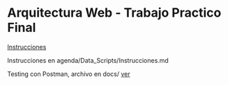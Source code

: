 # Arquitectura Web - Trabajo Practico Final

[Instrucciones](agenda/Data_Scripts/Instrucciones.md)

Instrucciones en agenda/Data_Scripts/Instrucciones.md

Testing con Postman, archivo en docs/ [ver](docs/tpfinal.postman_collection.json)
